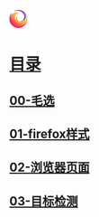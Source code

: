 ![](line.svg)
# [目录](./README.md)

##  [00-毛选](../MX/)
##  [01-firefox样式](./firefox/)
##  [02-浏览器页面](./browser/)

##  [03-目标检测](../ObjectDetection/)